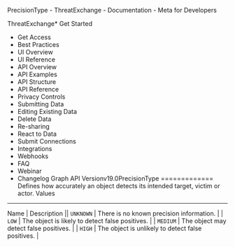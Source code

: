 PrecisionType - ThreatExchange - Documentation - Meta for Developers

ThreatExchange* Get Started
* Get Access
* Best Practices
* UI Overview
* UI Reference
* API Overview
* API Examples
* API Structure
* API Reference
* Privacy Controls
* Submitting Data
* Editing Existing Data
* Delete Data
* Re-sharing
* React to Data
* Submit Connections
* Integrations
* Webhooks
* FAQ
* Webinar
* Changelog
Graph API Versionv19.0PrecisionType
=============
Defines how accurately an object detects its intended target, victim or actor.
Values
------

Name
 | 
Description
 || `UNKNOWN` | There is no known precision information. |
| `LOW` | The object is likely to detect false positives. |
| `MEDIUM` | The object may detect false positives. |
| `HIGH` | The object is unlikely to detect false positives. |